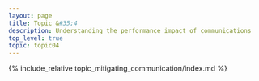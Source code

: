 ```yaml
---
layout: page
title: Topic &#35;4
description: Understanding the performance impact of communications
top_level: true
topic: topic04
---
```


{% include_relative topic_mitigating_communication/index.md %}


